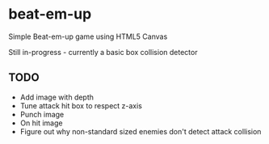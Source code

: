 # beat-em-up

Simple Beat-em-up game using HTML5 Canvas

Still in-progress - currently a basic box collision detector

## TODO

- Add image with depth
- Tune attack hit box to respect z-axis
- Punch image
- On hit image
- Figure out why non-standard sized enemies don't detect attack collision
